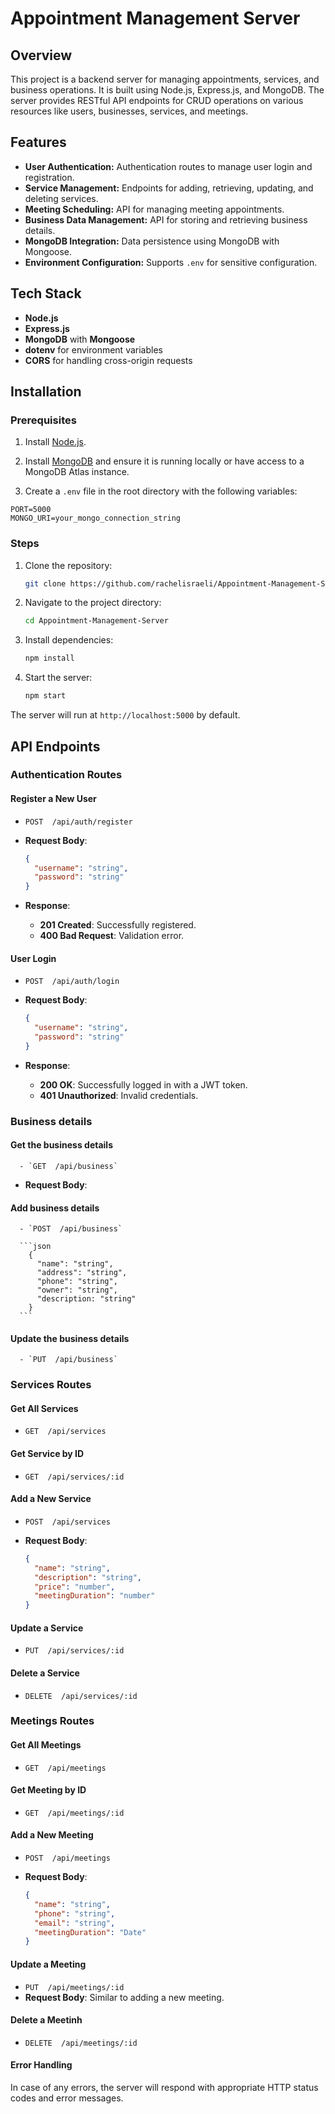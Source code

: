 # Appointment Management Server

## Overview
This project is a backend server for managing appointments, services, and business operations. It is built using Node.js, Express.js, and MongoDB. The server provides RESTful API endpoints for CRUD operations on various resources like users, businesses, services, and meetings.

## Features
- **User Authentication:** Authentication routes to manage user login and registration.
- **Service Management:** Endpoints for adding, retrieving, updating, and deleting services.
- **Meeting Scheduling:** API for managing meeting appointments.
- **Business Data Management:** API for storing and retrieving business details.
- **MongoDB Integration:** Data persistence using MongoDB with Mongoose.
- **Environment Configuration:** Supports `.env` for sensitive configuration.

## Tech Stack
- **Node.js**
- **Express.js**
- **MongoDB** with **Mongoose**
- **dotenv** for environment variables
- **CORS** for handling cross-origin requests

## Installation

### Prerequisites
1. Install [Node.js](https://nodejs.org/).
   
2. Install [MongoDB](https://www.mongodb.com/) and ensure it is running locally or have access to a MongoDB Atlas instance.

3. Create a `.env` file in the root directory with the following variables:

```env
PORT=5000
MONGO_URI=your_mongo_connection_string
```

### Steps
1. Clone the repository:
   ```bash
   git clone https://github.com/rachelisraeli/Appointment-Management-Server.git
   ```
   
2. Navigate to the project directory:
   ```bash
   cd Appointment-Management-Server
   ```
   
3. Install dependencies:
   ```bash
   npm install
   ```
   
4. Start the server:
   ```bash
   npm start
   ```

The server will run at `http://localhost:5000` by default.

## API Endpoints

### Authentication Routes

#### Register a New User
- `POST  /api/auth/register`
- **Request Body**:
  
  ```json
  {
    "username": "string",
    "password": "string"
  }
  ```
  
- **Response**:
  - **201 Created**: Successfully registered.
  - **400 Bad Request**: Validation error.

#### User Login
- `POST  /api/auth/login`
- **Request Body**:
  
  ```json
  {
    "username": "string",
    "password": "string"
  }
  ```
  
- **Response**:
  - **200 OK**: Successfully logged in with a JWT token.
  - **401 Unauthorized**: Invalid credentials.

### Business details

   #### Get the business details
      - `GET  /api/business`
   - **Request Body**:

   #### Add business details
      - `POST  /api/business`

      ```json
        {
          "name": "string",
          "address": "string",
          "phone": "string",
          "owner": "string",
          "description: "string"
        }
      ```

   #### Update the business details
      - `PUT  /api/business`

### Services Routes

#### Get All Services
- `GET  /api/services`
  
#### Get Service by ID
- `GET  /api/services/:id`

#### Add a New Service
- `POST  /api/services`
- **Request Body**:
  
  ```json
  {
    "name": "string",
    "description": "string",
    "price": "number",
    "meetingDuration": "number"
  }
  ```

#### Update a Service
- `PUT  /api/services/:id`

#### Delete a Service
- `DELETE  /api/services/:id`

### Meetings Routes

#### Get All Meetings
- `GET  /api/meetings`

#### Get Meeting by ID
- `GET  /api/meetings/:id`

#### Add a New Meeting
- `POST  /api/meetings`
- **Request Body**:
  
  ```json
  {
    "name": "string",
    "phone": "string",
    "email": "string",
    "meetingDuration": "Date"
  }
  ```

#### Update a Meeting
- `PUT  /api/meetings/:id`
- **Request Body**: Similar to adding a new meeting.

#### Delete a Meetinh
- `DELETE  /api/meetings/:id`

#### Error Handling
In case of any errors, the server will respond with appropriate HTTP status codes and error messages.

